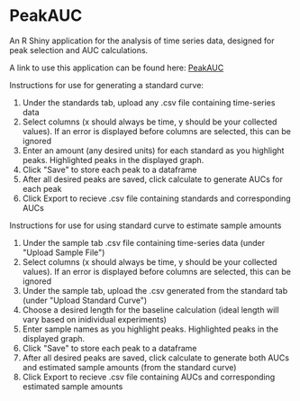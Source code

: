 # PeakAUC

An R Shiny application for the analysis of time series data, designed for peak selection and AUC calculations. 

A link to use this application can be found here: [PeakAUC](http://gregp89.shinyapps.io/nox_-_app_for_publication)

Instructions for use for generating a standard curve: 

1) Under the standards tab, upload any .csv file containing time-series data
2) Select columns (x should always be time, y should be your collected values). If an error is displayed before columns are selected, this can be ignored
3) Enter an amount (any desired units) for each standard as you highlight peaks. Highlighted peaks in the displayed graph. 
4) Click "Save" to store each peak to a dataframe
5) After all desired peaks are saved, click calculate to generate AUCs for each peak
6) Click Export to recieve .csv file containing standards and corresponding AUCs

Instructions for use for using standard curve to estimate sample amounts

1) Under the sample tab .csv file containing time-series data (under "Upload Sample File")
2) Select columns (x should always be time, y should be your collected values). If an error is displayed before columns are selected, this can be ignored
3) Under the sample tab, upload the .csv generated from the standard tab (under "Upload Standard Curve")
4) Choose a desired length for the baseline calculation (ideal length will vary based on inidividual experiments)
5) Enter sample names as you highlight peaks. Highlighted peaks in the displayed graph.
6) Click "Save" to store each peak to a dataframe 
7) After all desired peaks are saved, click calculate to generate both AUCs and estimated sample amounts (from the standard curve)
8) Click Export to recieve .csv file containing AUCs and corresponding estimated sample amounts
